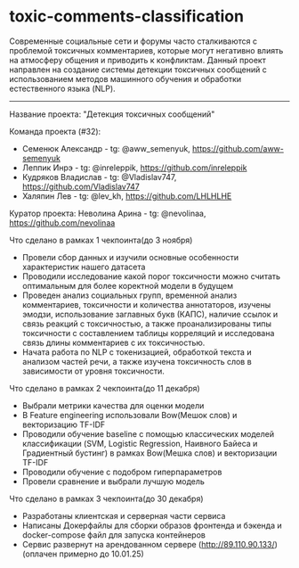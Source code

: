 # toxic-comments-classification

Современные социальные сети и форумы часто сталкиваются с проблемой токсичных комментариев, которые могут негативно влиять на атмосферу общения и приводить к конфликтам. Данный проект направлен на создание системы детекции токсичных сообщений с использованием методов машинного обучения и обработки естественного языка (NLP).

---

Название проекта: "Детекция токсичных сообщений"

Команда проекта (#32):
- Семенюк Александр - tg: @aww_semenyuk, https://github.com/aww-semenyuk
- Леппик Инрэ - tg: @inreleppik, https://github.com/inreleppik
- Кудряков Владислав - tg: @Vladislav747, https://github.com/Vladislav747
- Халяпин Лев - tg: @lev_kh, https://github.com/LHLHLHE

Куратор проекта: Неволина Арина - tg: @nevolinaa, https://github.com/nevolinaa

Что сделано в рамках 1 чекпоинта(до 3 ноября)
- Провели сбор данных и изучили основные особенности характеристик нашего датасета
- Проводили исследование какой порог токсичности можно считать оптимальным для более коректной модели в будущем
- Проведен анализ социальных групп, временной анализ комментариев, токсичности и количества аннотаторов, изучены эмодзи, использование заглавных букв (КАПС), наличие ссылок и связь реакций с токсичностью, а также проанализированы типы токсичности с составлением таблицы корреляций и исследована связь длины комментариев с их токсичностью.
- Начата работа по NLP с токенизацией, обработкой текста и анализом частей речи, а также изучена токсичность слов в зависимости от уровня токсичности.
  
Что сделано в рамках 2 чекпоинта(до 11 декабря)
- Выбрали метрики качества для оценки модели
- В Feature engineering использовали Bow(Мешок слов) и векторизацию TF-IDF
- Проводили обучение baseline c помощью классических моделей классификации (SVM, Logistic Regression, Наивного Байеса и Градиентный бустинг) в рамках Bow(Мешка слов) и векторизации TF-IDF
- Проводили обучение с подобром гиперпараметров
- Провели сравнение и выбрали лучшую модель

Что сделано в рамках 3 чекпоинта(до 30 декабря)
- Разработаны клиентская и серверная части сервиса
- Написаны Докерфайлы для сборки образов фронтенда и бэкенда и docker-compose файл для запуска контейнеров
- Сервис развернут на арендованном сервере (http://89.110.90.133/) (оплачен примерно до 10.01.25)

